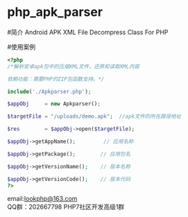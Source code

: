 php_apk_parser
==============

#简介
Android APK XML File Decompress Class For PHP

#使用案例

```php  
<?php  
/*解析安卓apk包中的压缩XML文件，还原和读取XML内容

依赖功能：需要PHP的ZIP包函数支持。*/

include('./Apkparser.php');

$appObj     = new Apkparser(); 

$targetFile = "/uploads/demo.apk";	//apk文件的所在路径地址

$res        = $appObj->open($targetFile);

$appObj->getAppName();         // 应用名称

$appObj->getPackage();        // 应用包名

$appObj->getVersionName();    // 版本名称

$appObj->getVersionCode();    // 版本代码
?>
```
  
email:lookphp@163.com  
QQ群：202667798 PHP7社区开发高级1群   